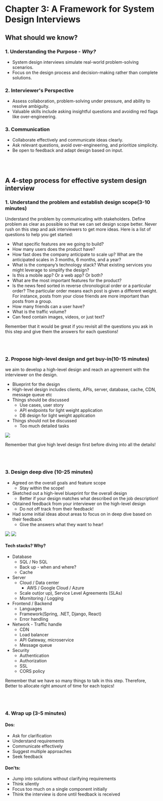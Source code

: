 # Chapter 3: A Framework for System Design Interviews

## What should we know?
### 1. **Understanding the Purpose** - ***Why?***
- System design interviews simulate real-world problem-solving scenarios.
- Focus on the design process and decision-making rather than complete solutions.

### 2. **Interviewer's Perspective**
- Assess collaboration, problem-solving under pressure, and ability to resolve ambiguity.
- Valuable skills include asking insightful questions and avoiding red flags like over-engineering.

### 3. **Communication**
- Collaborate effectively and communicate ideas clearly.
- Ask relevant questions, avoid over-engineering, and prioritize simplicity.
- Be open to feedback and adapt design based on input.

<br/><br/>

## A 4-step process for effective system design interview

### 1. Understand the problem and establish design scope(3-10 minutes)
Understand the problem by communicating with stakeholders. Define problem as clear as possible so that we can set design scope better. Never rush on this step and ask interviewers to get more ideas. Here is a list of questions to help you get started:
- What specific features are we going to build?
- How many users does the product have?
- How fast does the company anticipate to scale up? What are the anticipated scales in 3
months, 6 months, and a year?
- What is the company’s technology stack? What existing services you might leverage to
simplify the design?
- Is this a mobile app? Or a web app? Or both?
- What are the most important features for the product?
- Is the news feed sorted in reverse chronological order or a particular order? The
particular order means each post is given a different weight. For instance, posts from your
close friends are more important than posts from a group.
- How many friends can a user have?
- What is the traffic volume?
- Can feed contain images, videos, or just text?

Remember that it would be great if you revisit all the questions you ask in this step and give them the answers for each questions!

<br/><br/>

### 2. Propose high-level design and get buy-in(10-15 minutes)
we aim to develop a high-level design and reach an agreement with the interviewer on the design.
- Blueprint for the design
- High-level design includes clients, APIs, server, database, cache, CDN, message queue etc
- Things should be discussed
  - Use cases, user story
  - API endpoints for light weight application
  - DB design for light weight application
- Things should not be discussed
  - Too much detailed tasks

![](./steve/High-level-design.png)

Remember that give high level design first before diving into all the details!

<br/><br/>

### 3. Design deep dive (10-25 minutes)

- Agreed on the overall goals and feature scope
  - Stay within the scope!
- Sketched out a high-level blueprint for the overall design
  - Better if your design matches what described on the job description!
- Obtained feedback from your interviewer on the high-level design
  - Do not off track from their feedback!
- Had some initial ideas about areas to focus on in deep dive based on their feedback
  - Give the answers what they want to hear!

![](./steve/Deep-dive-design-1.png)
![](./steve/Deep-dive-design-2.png)

#### Tech stacks? Why?
- Database
  - SQL / No SQL
  - Back up - when and where?
  - Cache
- Server
  - Cloud / Data center
    - AWS / Google Cloud / Azure
  - Scale out(or up), Service Level Agreements (SLAs)
  - Mornitoring / Logging
- Frontend / Backend
  - Languages
  - Framework(Spring, .NET, Django, React)
  - Error handling
- Network - Traffic handle
  - CDN
  - Load balancer
  - API Gateway, microservice
  - Message queue
- Security
  - Authentication 
  - Authorization
  - SSL
  - CORS policy

Remember that we have so many things to talk in this step. Therefore, Better to allocate right amount of time for each topics!

<br/><br/>

### 4. Wrap up (3-5 minutes)
#### **Dos:**
- Ask for clarification
- Understand requirements
- Communicate effectively
- Suggest multiple approaches
- Seek feedback

#### **Don'ts:**
- Jump into solutions without clarifying requirements
- Think silently
- Focus too much on a single component initially
- Think the interview is done until feedback is received